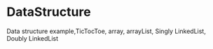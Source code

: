 # DataStructure
Data structure example,TicTocToe, array, arrayList, Singly LinkedList, Doubly LinkedList
